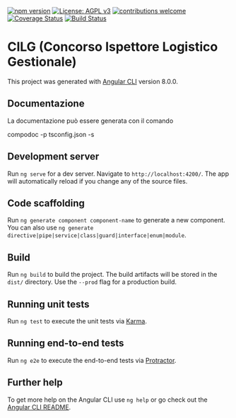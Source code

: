 
[![npm version](https://img.shields.io/badge/%40angular%2Fcore-8.0.0-%23dd0031.svg)](https://www.npmjs.com/package/@angular/core/v/8.0.0)
[![License: AGPL v3](https://img.shields.io/badge/License-AGPL%20v3-blue.svg)](https://www.gnu.org/licenses/agpl-3.0)
[![contributions welcome](https://img.shields.io/badge/contributions-welcome-brightgreen.svg?style=flat)](https://github.com/rabbithols/concorsoILG2019/issues)
[![Coverage Status](https://coveralls.io/repos/github/RabbitHols/concorsoILG2019/badge.svg?branch=dev)](https://coveralls.io/github/RabbitHols/concorsoILG2019?branch=dev)
[![Build Status](https://travis-ci.org/RabbitHols/concorsoILG2019.svg?branch=dev)](https://travis-ci.org/RabbitHols/concorsoILG2019)

# CILG (Concorso Ispettore Logistico Gestionale)

This project was generated with [Angular CLI](https://github.com/angular/angular-cli) version 8.0.0.

## Documentazione

La documentazione può essere generata con il comando

compodoc -p tsconfig.json -s

## Development server

Run `ng serve` for a dev server. Navigate to `http://localhost:4200/`. The app will automatically reload if you change any of the source files.

## Code scaffolding

Run `ng generate component component-name` to generate a new component. You can also use `ng generate directive|pipe|service|class|guard|interface|enum|module`.

## Build

Run `ng build` to build the project. The build artifacts will be stored in the `dist/` directory. Use the `--prod` flag for a production build.

## Running unit tests

Run `ng test` to execute the unit tests via [Karma](https://karma-runner.github.io).

## Running end-to-end tests

Run `ng e2e` to execute the end-to-end tests via [Protractor](http://www.protractortest.org/).

## Further help

To get more help on the Angular CLI use `ng help` or go check out the [Angular CLI README](https://github.com/angular/angular-cli/blob/master/README.md).
